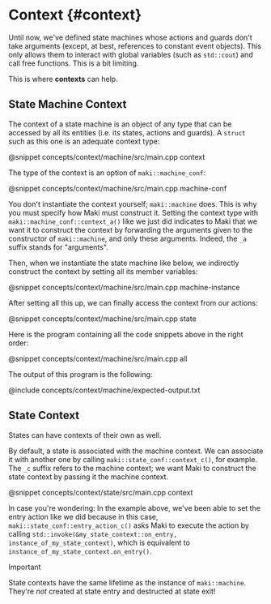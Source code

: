 # Context {#context}

Until now, we've defined state machines whose actions and guards don't take arguments (except, at best, references to constant event objects). This only allows them to interact with global variables (such as `std::cout`) and call free functions. This is a bit limiting.

This is where **contexts** can help.

## State Machine Context

The context of a state machine is an object of any type that can be accessed by all its entities (i.e. its states, actions and guards). A `struct` such as this one is an adequate context type:

@snippet concepts/context/machine/src/main.cpp context

The type of the context is an option of `maki::machine_conf`:

@snippet concepts/context/machine/src/main.cpp machine-conf

You don't instantiate the context yourself; `maki::machine` does. This is why you must specify how Maki must construct it. Setting the context type with `maki::machine_conf::context_a()` like we just did indicates to Maki that we want it to construct the context by forwarding the arguments given to the constructor of `maki::machine`, and only these arguments. Indeed, the `_a` suffix stands for "arguments".

Then, when we instantiate the state machine like below, we indirectly construct the context by setting all its member variables:

@snippet concepts/context/machine/src/main.cpp machine-instance

After setting all this up, we can finally access the context from our actions:

@snippet concepts/context/machine/src/main.cpp state

Here is the program containing all the code snippets above in the right order:

@snippet concepts/context/machine/src/main.cpp all

The output of this program is the following:

@include concepts/context/machine/expected-output.txt

## State Context

States can have contexts of their own as well.

By default, a state is associated with the machine context. We can associate it with another one by calling `maki::state_conf::context_c()`, for example. The `_c` suffix refers to the machine context; we want Maki to construct the state context by passing it the machine context.

@snippet concepts/context/state/src/main.cpp context

In case you're wondering: In the example above, we've been able to set the entry action like we did because in this case, `maki::state_conf::entry_action_c()` asks Maki to execute the action by calling `std::invoke(&my_state_context::on_entry, instance_of_my_state_context)`, which is equivalent to `instance_of_my_state_context.on_entry()`.

> [!important]
> State contexts have the same lifetime as the instance of `maki::machine`. They're *not* created at state entry and destructed at state exit!
